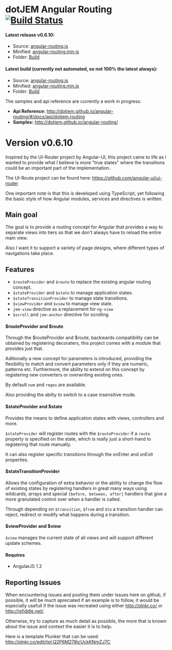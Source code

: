 dotJEM Angular Routing [![Build Status](https://travis-ci.org/dotJEM/angular-routing.png?branch=master)](https://travis-ci.org/dotJEM/angular-routing)
=========

#### Latest release v0.6.10:
 - Source: [angular-routing.js](https://raw.github.com/dotJEM/angular-routing/v0.6.10/build/angular-routing.js)
 - Minified: [angular-routing.min.js](https://raw.github.com/dotJEM/angular-routing/v0.6.10/build/angular-routing.min.js)
 - Folder: [Build](https://github.com/dotJEM/angular-routing/tree/v0.6.10/build)

#### Latest build (currently not automated, so not 100% the latest always):
 - Source: [angular-routing.js](https://raw.github.com/dotJEM/angular-routing/master/build/angular-routing.js)
 - Minified: [angular-routing.min.js](https://raw.github.com/dotJEM/angular-routing/master/build/angular-routing.min.js)
 - Folder: [Build](https://github.com/dotJEM/angular-routing/tree/master/build)

The samples and api reference are currently a work in progress:
 - **Api Reference:** http://dotjem.github.io/angular-routing/#/docs/api/dotjem.routing
 - **Samples:** http://dotjem.github.io/angular-routing/

# Version v0.6.10

Inspired by the UI-Router project by Angular-UI, this project came to life as I wanted
to provide what I believe is more "true states" where the transitions could be
an important part of the implementation.

The UI-Route project can be found here: https://github.com/angular-ui/ui-router

One important note is that this is developed using TypeScript, yet following the
basic style of how Angular modules, services and directives is written.

## Main goal

The goal is to provide a routing concept for Angular that provides a way to
separate views into tiers so that we don't always have to reload the entire main view.

Also I want it to support a variety of page designs, where different types of navigations
take place.

## Features

* `$routeProvider` and `$route` to replace the existing angular routing concept.
* `$stateProvider` and `$state` to manage application states.
* `$stateTransitionProvider` to manage state transitions.
* `$viewProvider` and `$view` to manage view state.
* `jem-view` directive as a replacement for `ng-view`
* `$scroll` and `jem-anchor` directive for scrolling

#### $routeProvider and $route

Through the $routeProvider and $route, backwards compatibility can be obtained
by registering decoraters, this project comes with a module that provides just that.

Aditionally a new concept for parameters is introduced, providing the flexibility to
match and convert parameters only if they are numeric, patterns etc. Furthermore, the ability
to extend on this concept by registering new converters or overwriting existing ones.

By default `num` and `regex` are available.

Also providing the abilty to switch to a case insensitive mode.

#### $stateProvider and $state

Provides the means to define application states with views, controllers and more.

`$stateProvider` will register routes with the `$routeProvider` if a `route` property
is specified on the state, which is really just a short-hand to registering that route
manually.

It can also register specific transitions through the onEnter and onExit properties.

#### $stateTransitionProvider

Allows the configuration of extra behavior or the ability to change the flow of existing states
by registering handlers in great many ways using wildcards, arrays and special `{before, between, after}` handlers
that give a more granulated control over when a handler is called.

Through depending on `$transition`, `$from` and `$to` a transition handler can reject, redirect
or modify what happens during a transition.

#### $viewProvider and $view

`$view` manages the current state of all views and will support different update schemes.

#### Requires

* AngularJS 1.2

## Reporting Issues

When encountering issues and posting them under issues here on github, if possible, it will be much apreciated
if an example is to follow, it would be especially usefull if the issue was recreated using either
http://plnkr.co/ or http://jsfiddle.net/.

Otherwise, try to capture as much detail as possible, the more that is known about the issue and context
the easier it is to help.

Here is a template Plunker that can be used: http://plnkr.co/edit/tpl:Q2P6M278icUckKNmZJ7C
